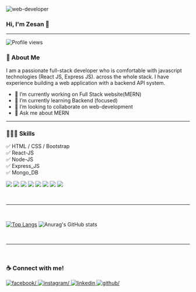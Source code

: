 
![web-developer](https://i.ibb.co/vJGkPXQ/Untitled-design.png)

### Hi, I'm Zesan 👋
<hr>

![Profile views](https://gpvc.arturio.dev/gm-zesan)

### 🚀 About Me
<p style="text-align-justify">
I am a passionate full-stack developer who is comfortable with javascript technologies (React JS, Express JS). across the whole stack. I have experience building a web application with a backend API system.
</p>

- 🔭 I’m currently working on Full Stack website(MERN) 
- 🌱 I’m currently learning Backend (focused) 
- 👯 I’m looking to collaborate on web-development 
- 💬 Ask me about MERN
<hr>

### 👨🏽‍💻 Skills
✅ HTML / CSS / Bootstrap <br>
✅ React-JS <br>
✅ Node-JS <br>
✅ Express_JS <br>
✅ Mongo_DB <br>
<p>
  <img src="https://img.shields.io/badge/HTML5-E34F26?style=for-the-badge&logo=html5&logoColor=white" />
  <img src="https://img.shields.io/badge/CSS3-1572B6?style=for-the-badge&logo=css3&logoColor=white" />
  <img src="https://img.shields.io/badge/Bootstrap-563D7C?style=for-the-badge&logo=bootstrap&logoColor=white" />
  <img src="https://img.shields.io/badge/JavaScript-323330?style=for-the-badge&logo=javascript&logoColor=F7DF1E" />
  <img src="https://img.shields.io/badge/React-20232A?style=for-the-badge&logo=react&logoColor=61DAFB" />
  <img src="https://img.shields.io/badge/Node.js-339933?style=for-the-badge&logo=nodedotjs&logoColor=white" />
  <img src="https://img.shields.io/badge/Express-20232A?style=for-the-badge&logo=express&logoColor=white" />
  <img src="https://img.shields.io/badge/MongoDB-4EA94B?style=for-the-badge&logo=mongodb&logoColor=white" />
</p>
<br>
<hr>
<br>

[![Top Langs](https://github-readme-stats.vercel.app/api/top-langs/?username=gm-zesan&card_width=360px&langs_count=6&layout=compact)](https://github.com/GM-Zesan) ![Anurag's GitHub stats](https://github-readme-stats.vercel.app/api?username=gm-zesan&hide=prs&card_width=430px&show_icons=true)

<br>
<hr>
<br>

### ☕ Connect with me!
<div align="left" style="margin-bottom:30px;">
<a href="https://www.facebook.com/Zesan.xyz" target="_blank">
<img src=https://img.shields.io/badge/facebook-%232E87FB.svg?&style=for-the-badge&logo=facebook&logoColor=white alt=facebook/>
</a>
<a href="https://instagram.com/mister_zesan" target="_blank">
<img src=https://img.shields.io/badge/instagram-%E34F26.svg?&style=for-the-badge&logo=instagram&logoColor=white alt=instagram/>
</a>
<a href="https://linkedin.com/in/gm-zesan-5a2a16184" target="_blank">
<img src=https://img.shields.io/badge/linkedin-%231E77B5.svg?&style=for-the-badge&logo=linkedin&logoColor=white alt=linkedin />
</a>
<a href="https://github.com/gm-zesan" target="_blank">
<img src=https://img.shields.io/badge/github-%2324292e.svg?&style=for-the-badge&logo=github&logoColor=white alt=github/>
</a>  
</div>  



 
